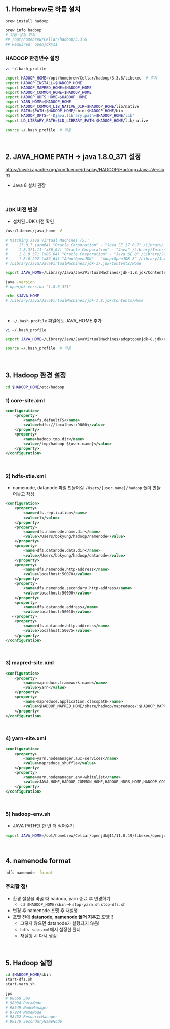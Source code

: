 ## 1. Homebrew로 하둡 설치

```bash
brew install hadoop

brew info hadoop
# 하둡 설치 위치
## /opt/homebrew/Cellar/hadoop/3.3.6
## Required: openjdk@11
```

### HADOOP 환경변수 설정

```bash
vi ~/.bash_profile

export HADOOP_HOME=/opt/homebrew/Cellar/hadoop/3.3.6/libexec  # 추가
export HADOOP_INSTALL=$HADOOP_HOME
export HADOOP_MAPRED_HOME=$HADOOP_HOME
export HADOOP_COMMON_HOME=$HADOOP_HOME
export HADOOP_HDFS_HOME=$HADOOP_HOME
export YARN_HOME=$HADOOP_HOME
export HADOOP_COMMON_LIB_NATIVE_DIR=$HADOOP_HOME/lib/native
export PATH=$PATH:$HADOOP_HOME/sbin:$HADOOP_HOME/bin
export HADOOP_OPTS="-Djava.library.path=$HADOOP_HOME/lib"
export LD_LIBRARY_PATH=$LD_LIBRARY_PATH:$HADOOP_HOME/lib/native
 
source ~/.bash_profile  # 적용
```

<br>

## 2. JAVA_HOME PATH -> java 1.8.0_371 설정

<!-- ```bash
vi ~/.bash_profile

export JAVA_HOME=/opt/homebrew/Cellar/openjdk@11/11.0.19/libexec/openjdk.jdk/Contents/Home
export PATH=$PATH:$JAVA_HOME/bin

source ~/.bash_profile 
```
```bash
java -version
# openjdk version "11.0.19" 2023-04-18
``` -->


https://cwiki.apache.org/confluence/display/HADOOP/Hadoop+Java+Versions

- Java 8 설치 권장

<!-- ```bash
brew install cask

brew tap AdoptOpenJDK/openjdk
brew install --cask adoptopenjdk8

java -version
# java version "1.8.0_371"
``` -->

<br>

### JDK 버전 변경

- 설치된 JDK 버전 확인

```bash
/usr/libexec/java_home -V

# Matching Java Virtual Machines (5):
#     17.0.7 (arm64) "Oracle Corporation" - "Java SE 17.0.7" /Library/Java/JavaVirtualMachines/jdk-17.jdk/Contents/Home
#     1.8.371.11 (x86_64) "Oracle Corporation" - "Java" /Library/Internet Plug-Ins/JavaAppletPlugin.plugin/Contents/Home
#     1.8.0_371 (x86_64) "Oracle Corporation" - "Java SE 8" /Library/Java/JavaVirtualMachines/jdk-1.8.jdk/Contents/Home
#     1.8.0_292 (x86_64) "AdoptOpenJDK" - "AdoptOpenJDK 8" /Library/Java/JavaVirtualMachines/adoptopenjdk-8.jdk/Contents/Home
# /Library/Java/JavaVirtualMachines/jdk-17.jdk/Contents/Home
```

```bash
export JAVA_HOME=/Library/Java/JavaVirtualMachines/jdk-1.8.jdk/Contents/Home

java -version
# openjdk version "1.8.0_371"

echo $JAVA_HOME
# /Library/Java/JavaVirtualMachines/jdk-1.8.jdk/Contents/Home
```

<br>

- `~/.bash_profile` 파일에도 JAVA_HOME 추가
```bash
vi ~/.bash_profile

export JAVA_HOME=/Library/Java/JavaVirtualMachines/adoptopenjdk-8.jdk/Contents/Home  # 추가

source ~/.bash_profile  # 적용
```

<br>

## 3. Hadoop 환경 설정

```bash
cd $HADOOP_HOME/etc/hadoop
```

### 1) core-site.xml

```xml
<configuration>
    <property>
        <name>fs.defaultFS</name>
        <value>hdfs://localhost:9000</value>
    </property>
    <property>
        <name>hadoop.tmp.dir</name>
        <value>/tmp/hadoop-${user.name}</value>
    </property>
</configuration>
```

<br>

### 2) hdfs-stie.xml

- namenode, datanode 파일 만들어질 `/Users/{user.name}/hadoop` 폴더 만들어놓고 작성

```xml
<configuration>
    <property>
        <name>dfs.replication</name>
        <value>1</value>
    </property>
    <property>
        <name>dfs.namenode.name.dir</name>
        <value>/Users/bokyung/hadoop/namenode</value>
    </property>
    <property>
        <name>dfs.datanode.data.dir</name>
        <value>/Users/bokyung/hadoop/datanode</value>
    </property>
    <property>
        <name>dfs.namenode.http-address</name>
        <value>localhost:50070</value>
    </property>
    <property>
        <name>dfs.namenode.secondary.http-address</name>
        <value>localhost:50090</value>
    </property>
    <property>
        <name>dfs.datanode.address</name>
        <value>localhost:50010</value>
   </property>
    <property>
        <name>dfs.datanode.http.address</name>
        <value>localhost:50075</value>
    </property>
</configuration>
```

<br>

### 3) mapred-site.xml

```xml
<configuration>
    <property>
        <name>mapreduce.framework.name</name>
        <value>yarn</value>
    </property>
    <property>
        <name>mapreduce.application.classpath</name>
        <value>$HADOOP_MAPRED_HOME/share/hadoop/mapreduce/:$HADOOP_MAPRED_HOME/share/hadoop/mapreduce/lib/</value>
    </property>
</configuration>
```

<br>

### 4) yarn-site.xml

```xml
<configuration>
    <property>
        <name>yarn.nodemanager.aux-services</name>
        <value>mapreduce_shuffle</value>
    </property>
    <property>
        <name>yarn.nodemanager.env-whitelist</name>
        <value>JAVA_HOME,HADOOP_COMMON_HOME,HADOOP_HDFS_HOME,HADOOP_CONF_DIR,CLASSPATH_PREPEND_DISTCACHE,HADOOP_YARN_HOME,HADOOP_HOME,PATH,LANG,TZ,HADOOP_MAPRED_HOME</value>
    </property>
</configuration>
```

<br>

### 5) hadoop-env.sh

- JAVA PATH만 한 번 더 적어주기

```bash
export JAVA_HOME=/opt/homebrew/Cellar/openjdk@11/11.0.19/libexec/openjdk.jdk/Contents/Home
```

<br>

## 4. namenode format

```bash
hdfs namenode -format
```

### 주의할 점!

- 환경 설정을 바꿀 때 hadoop, yarn 종료 후 변경하기
    - `cd $HADOOP_HOME/sbin` -> `stop-yarn.sh` `stop-dfs.sh`
- 변경 후 namenode 포맷 후 재실행
- 포맷 전에 **datanode, namenode 폴더 지우고** 포맷!!!
    - 그렇지 않으면 datanode가 실행되지 않음!
    - `hdfs-site.xml`에서 설정한 폴더
    - 재실행 시 다시 생김

<br>

## 5. Hadoop 실행

```bash
cd $HADOOP_HOME/sbin
start-dfs.sh
start-yarn.sh

jps
# 98658 Jps
# 98034 DataNode
# 98549 NodeManager
# 97924 NameNode
# 98452 ResourceManager
# 98170 SecondaryNameNode
```
